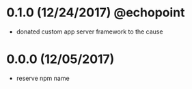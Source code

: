 # 0.1.0 (12/24/2017) @echopoint

- donated custom app server framework to the cause

# 0.0.0 (12/05/2017)

- reserve npm name
